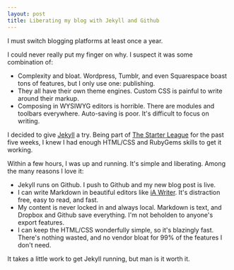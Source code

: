 ```yaml
---
layout: post
title: Liberating my blog with Jekyll and Github
---
```

I must switch blogging platforms at least once a year. 

I could never really put my finger on why. I suspect it was some combination of:

- Complexity and bloat. Wordpress, Tumblr, and even Squarespace boast tons of features, but I only use one: publishing.
- They all have their own theme engines. Custom CSS is painful to write around their markup.
- Composing in WYSIWYG editors is horrible. There are modules and toolbars everywhere. Auto-saving is poor. It's difficult to focus on writing.

I decided to give [Jekyll](http://jekyllrb.com/) a try. Being part of [The Starter League](http://starterleague.com) for the past five weeks, I knew I had enough HTML/CSS and RubyGems skills to get it working. 

Within a few hours, I was up and running. It's simple and liberating. Among the many reasons I love it:

- Jekyll runs on Github. I push to Github and my new blog post is live.
- I can write Markdown in beautiful editors like [iA Writer](http://www.iawriter.com). It's distraction free, easy to read, and fast.
- My content is never locked in and always local. Markdown is text, and Dropbox and Github save everything. I'm not beholden to anyone's export features.
- I can keep the HTML/CSS wonderfully simple, so it's blazingly fast. There's nothing wasted, and no vendor bloat for 99% of the features I don't need.

It takes a little work to get Jekyll running, but man is it worth it.
